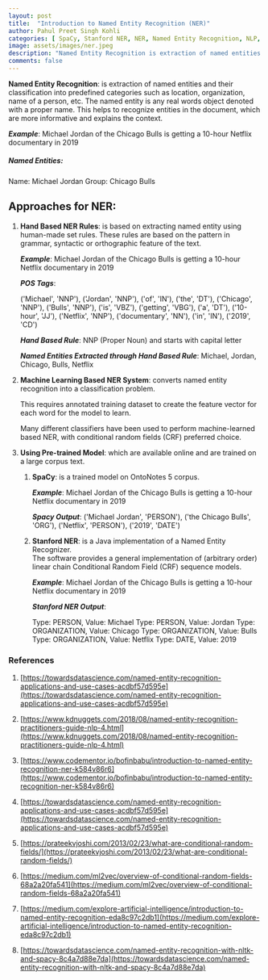 ```yaml
---
layout: post
title:  "Introduction to Named Entity Recognition (NER)"
author: Pahul Preet Singh Kohli
categories: [ SpaCy, Stanford NER, NER, Named Entity Recognition, NLP, Natural Language Processing] 
image: assets/images/ner.jpeg
description: "Named Entity Recognition is extraction of named entities and their classification into predefined categories such as location, organization, name of a person, etc."
comments: false
---
```



**Named Entity Recognition**: is extraction of named entities and their classification into predefined categories such as location, organization, name of a person, etc.
The named entity is any real words object denoted with a proper name.
This helps to recognize entities in the document, which are more informative and explains the context.



***Example***: Michael Jordan of the Chicago Bulls is getting a 10-hour Netflix documentary in 2019

##### *Named Entities*:
Name: Michael Jordan
Group: Chicago Bulls

  

## **Approaches for NER**:

  

1.  **Hand Based NER Rules**: is based on extracting named entity using human-made set rules. These rules are based on the pattern in grammar, syntactic or orthographic feature of the text.
    
	
	  

	***Example***: Michael Jordan of the Chicago Bulls is getting a 10-hour Netflix documentary in 2019

	  

	***POS Tags***:

	('Michael', 'NNP'), ('Jordan', 'NNP'), ('of', 'IN'), ('the', 'DT'), ('Chicago', 'NNP'), ('Bulls', 'NNP'), ('is', 'VBZ'), ('getting', 'VBG'), ('a', 'DT'), ('10-hour', 'JJ'), ('Netflix', 'NNP'), ('documentary', 'NN'), ('in', 'IN'), ('2019', 'CD')

  

	***Hand Based Rule***: NNP (Proper Noun) and starts with capital letter

	***Named Entities Extracted through Hand Based  Rule***: Michael, Jordan, Chicago, Bulls, Netflix

  
  
  
  
  
  

2.  **Machine Learning Based NER System**: converts named entity recognition into a classification problem. 

	This requires annotated training dataset to create the feature vector for each word for the model to learn. 

	Many different classifiers have been used to perform machine-learned based NER, with conditional random fields (CRF) preferred choice.
    

  

4.  **Using Pre-trained Model**: which are available online and are trained on a large corpus text.
    
	
	1.  **SpaCy**: is a trained model on OntoNotes 5 corpus.
	    	
		***Example***: Michael Jordan of the Chicago Bulls is getting a 10-hour Netflix documentary in 2019

		  

		***Spacy Output***: ('Michael Jordan', 'PERSON'), ('the Chicago Bulls', 'ORG'), ('Netflix', 'PERSON'), ('2019', 'DATE')

	  

	2.  **Stanford NER**: is a Java implementation of a Named Entity Recognizer.  
The software provides a general implementation of (arbitrary order) linear chain Conditional Random Field (CRF) sequence models.
	
	    ***Example***: Michael Jordan of the Chicago Bulls is getting a 10-hour Netflix documentary in 2019
	    

		 
		***Stanford NER Output***:

		Type: PERSON, Value: Michael
		Type: PERSON, Value: Jordan
		Type: ORGANIZATION, Value: Chicago
		Type: ORGANIZATION, Value: Bulls
		Type: ORGANIZATION, Value: Netflix
		Type: DATE, Value: 2019

	  
	  
	  
	  

### References

1.  [https://towardsdatascience.com/named-entity-recognition-applications-and-use-cases-acdbf57d595e](https://towardsdatascience.com/named-entity-recognition-applications-and-use-cases-acdbf57d595e)
    
2.  [https://www.kdnuggets.com/2018/08/named-entity-recognition-practitioners-guide-nlp-4.html](https://www.kdnuggets.com/2018/08/named-entity-recognition-practitioners-guide-nlp-4.html)
    
3.  [https://www.codementor.io/bofinbabu/introduction-to-named-entity-recognition-ner-k584v86r6](https://www.codementor.io/bofinbabu/introduction-to-named-entity-recognition-ner-k584v86r6)
    
4.  [https://towardsdatascience.com/named-entity-recognition-applications-and-use-cases-acdbf57d595e](https://towardsdatascience.com/named-entity-recognition-applications-and-use-cases-acdbf57d595e)
    
5.  [https://prateekvjoshi.com/2013/02/23/what-are-conditional-random-fields/](https://prateekvjoshi.com/2013/02/23/what-are-conditional-random-fields/)
    
6.  [https://medium.com/ml2vec/overview-of-conditional-random-fields-68a2a20fa541](https://medium.com/ml2vec/overview-of-conditional-random-fields-68a2a20fa541)
    
7.  [https://medium.com/explore-artificial-intelligence/introduction-to-named-entity-recognition-eda8c97c2db1](https://medium.com/explore-artificial-intelligence/introduction-to-named-entity-recognition-eda8c97c2db1)
    
8.  [https://towardsdatascience.com/named-entity-recognition-with-nltk-and-spacy-8c4a7d88e7da](https://towardsdatascience.com/named-entity-recognition-with-nltk-and-spacy-8c4a7d88e7da)

